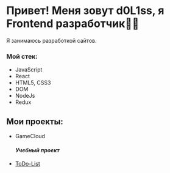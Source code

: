 <h1>Привет! Меня зовут d0L1ss, я Frontend разработчик👋🏻</h1>

Я занимаюсь разработкой сайтов.

<h3>Мой стек:</h3>

<ul>
  <li>JavaScript</li>
  <li>React</li>
  <li>HTML5, CSS3</li>
  <li>DOM</li>
  <li>NodeJs</li>
  <li>Redux</li>
</ul>


<h2>Мои проекты:</h2>

<ul>
  <li>GameCloud</li>
  <em><h4>Учебный проект</h4></em>
  <a href="https://github.com/d0L1ss/ToDo-List.git" target="_blank"><li>ToDo-List</li></a>
</ul>
